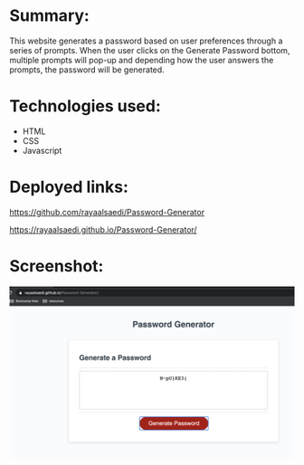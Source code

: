 # Summary:
This website generates a password based on user preferences through a series of prompts. When the user clicks on the Generate Password bottom, multiple prompts will pop-up and depending how the user answers the prompts, the password will be generated. 

# Technologies used:
- HTML
- CSS
- Javascript

# Deployed links:
https://github.com/rayaalsaedi/Password-Generator    


 https://rayaalsaedi.github.io/Password-Generator/


# Screenshot:

![Screenshot of Password Generator](Assets/screenshot.png)
